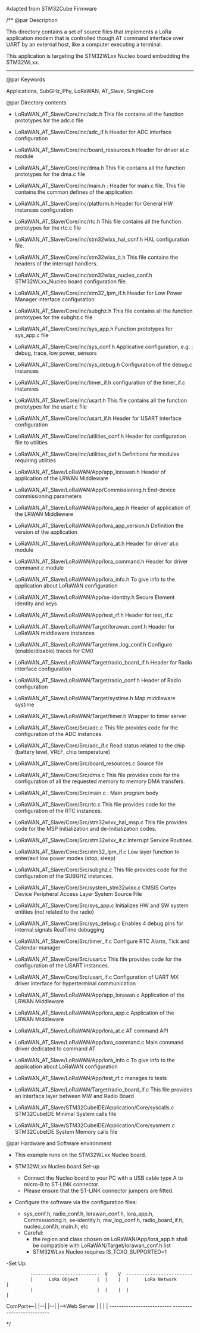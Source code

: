 Adapted from STM32Cube Firmware

/**
@par Description

This directory contains a set of source files that implements a LoRa application
modem that is controlled though AT command interface over UART by an external host,
like a computer executing a terminal.

This application is targeting the STM32WLxx Nucleo board embedding the STM32WLxx.
  ******************************************************************************

@par Keywords

Applications, SubGHz_Phy, LoRaWAN, AT_Slave, SingleCore

@par Directory contents 


  - LoRaWAN_AT_Slave/Core/Inc/adc.h                                             This file contains all the function prototypes for
                                                                                the adc.c file
  - LoRaWAN_AT_Slave/Core/Inc/adc_if.h                                          Header for ADC interface configuration
  - LoRaWAN_AT_Slave/Core/Inc/board_resources.h                                 Header for driver at.c module
  - LoRaWAN_AT_Slave/Core/Inc/dma.h                                             This file contains all the function prototypes for
                                                                                the dma.c file
  - LoRaWAN_AT_Slave/Core/Inc/main.h                                            : Header for main.c file.
                                                                                This file contains the common defines of the application.
  - LoRaWAN_AT_Slave/Core/Inc/platform.h                                        Header for General HW instances configuration
  - LoRaWAN_AT_Slave/Core/Inc/rtc.h                                             This file contains all the function prototypes for
                                                                                the rtc.c file
  - LoRaWAN_AT_Slave/Core/Inc/stm32wlxx_hal_conf.h                              HAL configuration file.
  - LoRaWAN_AT_Slave/Core/Inc/stm32wlxx_it.h                                    This file contains the headers of the interrupt handlers.
  - LoRaWAN_AT_Slave/Core/Inc/stm32wlxx_nucleo_conf.h                           STM32WLxx_Nucleo board configuration file.
  - LoRaWAN_AT_Slave/Core/Inc/stm32_lpm_if.h                                    Header for Low Power Manager interface configuration
  - LoRaWAN_AT_Slave/Core/Inc/subghz.h                                          This file contains all the function prototypes for
                                                                                the subghz.c file
  - LoRaWAN_AT_Slave/Core/Inc/sys_app.h                                         Function prototypes for sys_app.c file
  - LoRaWAN_AT_Slave/Core/Inc/sys_conf.h                                        Applicative configuration, e.g. : debug, trace, low power, sensors
  - LoRaWAN_AT_Slave/Core/Inc/sys_debug.h                                       Configuration of the debug.c instances
  - LoRaWAN_AT_Slave/Core/Inc/timer_if.h                                        configuration of the timer_if.c instances
  - LoRaWAN_AT_Slave/Core/Inc/usart.h                                           This file contains all the function prototypes for
                                                                                the usart.c file
  - LoRaWAN_AT_Slave/Core/Inc/usart_if.h                                        Header for USART interface configuration
  - LoRaWAN_AT_Slave/Core/Inc/utilities_conf.h                                  Header for configuration file to utilities
  - LoRaWAN_AT_Slave/Core/Inc/utilities_def.h                                   Definitions for modules requiring utilities
  - LoRaWAN_AT_Slave/LoRaWAN/App/app_lorawan.h                                  Header of application of the LRWAN Middleware
  - LoRaWAN_AT_Slave/LoRaWAN/App/Commissioning.h                                End-device commissioning parameters
  - LoRaWAN_AT_Slave/LoRaWAN/App/lora_app.h                                     Header of application of the LRWAN Middleware
  - LoRaWAN_AT_Slave/LoRaWAN/App/lora_app_version.h                             Definition the version of the application
  - LoRaWAN_AT_Slave/LoRaWAN/App/lora_at.h                                      Header for driver at.c module
  - LoRaWAN_AT_Slave/LoRaWAN/App/lora_command.h                                 Header for driver command.c module
  - LoRaWAN_AT_Slave/LoRaWAN/App/lora_info.h                                    To give info to the application about LoRaWAN configuration
  - LoRaWAN_AT_Slave/LoRaWAN/App/se-identity.h                                  Secure Element identity and keys
  - LoRaWAN_AT_Slave/LoRaWAN/App/test_rf.h                                      Header for test_rf.c
  - LoRaWAN_AT_Slave/LoRaWAN/Target/lorawan_conf.h                              Header for LoRaWAN middleware instances
  - LoRaWAN_AT_Slave/LoRaWAN/Target/mw_log_conf.h                               Configure (enable/disable) traces for CM0
  - LoRaWAN_AT_Slave/LoRaWAN/Target/radio_board_if.h                            Header for Radio interface configuration
  - LoRaWAN_AT_Slave/LoRaWAN/Target/radio_conf.h                                Header of Radio configuration
  - LoRaWAN_AT_Slave/LoRaWAN/Target/systime.h                                   Map middleware systime
  - LoRaWAN_AT_Slave/LoRaWAN/Target/timer.h                                     Wrapper to timer server

  - LoRaWAN_AT_Slave/Core/Src/adc.c                                             This file provides code for the configuration
                                                                                of the ADC instances.
  - LoRaWAN_AT_Slave/Core/Src/adc_if.c                                          Read status related to the chip (battery level, VREF, chip temperature)
  - LoRaWAN_AT_Slave/Core/Src/board_resources.c                                 Source file
  - LoRaWAN_AT_Slave/Core/Src/dma.c                                             This file provides code for the configuration
                                                                                of all the requested memory to memory DMA transfers.
  - LoRaWAN_AT_Slave/Core/Src/main.c                                            : Main program body
  - LoRaWAN_AT_Slave/Core/Src/rtc.c                                             This file provides code for the configuration
                                                                                of the RTC instances.
  - LoRaWAN_AT_Slave/Core/Src/stm32wlxx_hal_msp.c                               This file provides code for the MSP Initialization
                                                                                and de-Initialization codes.
  - LoRaWAN_AT_Slave/Core/Src/stm32wlxx_it.c                                    Interrupt Service Routines.
  - LoRaWAN_AT_Slave/Core/Src/stm32_lpm_if.c                                    Low layer function to enter/exit low power modes (stop, sleep)
  - LoRaWAN_AT_Slave/Core/Src/subghz.c                                          This file provides code for the configuration
                                                                                of the SUBGHZ instances.
  - LoRaWAN_AT_Slave/Core/Src/system_stm32wlxx.c                                CMSIS Cortex Device Peripheral Access Layer System Source File
  - LoRaWAN_AT_Slave/Core/Src/sys_app.c                                         Initializes HW and SW system entities (not related to the radio)
  - LoRaWAN_AT_Slave/Core/Src/sys_debug.c                                       Enables 4 debug pins for internal signals RealTime debugging
  - LoRaWAN_AT_Slave/Core/Src/timer_if.c                                        Configure RTC Alarm, Tick and Calendar manager
  - LoRaWAN_AT_Slave/Core/Src/usart.c                                           This file provides code for the configuration
                                                                                of the USART instances.
  - LoRaWAN_AT_Slave/Core/Src/usart_if.c                                        Configuration of UART MX driver interface for hyperterminal communication
  - LoRaWAN_AT_Slave/LoRaWAN/App/app_lorawan.c                                  Application of the LRWAN Middleware
  - LoRaWAN_AT_Slave/LoRaWAN/App/lora_app.c                                     Application of the LRWAN Middleware
  - LoRaWAN_AT_Slave/LoRaWAN/App/lora_at.c                                      AT command API
  - LoRaWAN_AT_Slave/LoRaWAN/App/lora_command.c                                 Main command driver dedicated to command AT
  - LoRaWAN_AT_Slave/LoRaWAN/App/lora_info.c                                    To give info to the application about LoRaWAN configuration
  - LoRaWAN_AT_Slave/LoRaWAN/App/test_rf.c                                      manages tx tests
  - LoRaWAN_AT_Slave/LoRaWAN/Target/radio_board_if.c                            This file provides an interface layer between MW and Radio Board
  - LoRaWAN_AT_Slave/STM32CubeIDE/Application/Core/syscalls.c                   STM32CubeIDE Minimal System calls file
  - LoRaWAN_AT_Slave/STM32CubeIDE/Application/Core/sysmem.c                     STM32CubeIDE System Memory calls file


@par Hardware and Software environment 

  - This example runs on the STM32WLxx Nucleo board.

  - STM32WLxx Nucleo board Set-up    
    - Connect the Nucleo board to your PC with a USB cable type A to micro-B 
      to ST-LINK connector.
    - Please ensure that the ST-LINK connector jumpers are fitted.

  - Configure the software via the configuration files:
    - sys_conf.h, radio_conf.h, lorawan_conf.h, lora_app.h, Commissioning.h, se-identity.h, mw_log_conf.h, radio_board_if.h, nucleo_conf.h, main.h, etc
    - Careful: 
        - the region and class chosen on LoRaWAN/App/lora_app.h shall be compatible with LoRaWAN/Target/lorawan_conf.h list
        - STM32WLxx Nucleo requires IS_TCXO_SUPPORTED=1

  -Set Up:

             --------------------------  V    V  -------------------------
             |      LoRa Object       |  |    |  |      LoRa Network      |
             |                        |  |    |  |                        |
   ComPort<--|                        |--|    |--|                        |-->Web Server
             |                        |          |                        |
             --------------------------          --------------------------


 */
